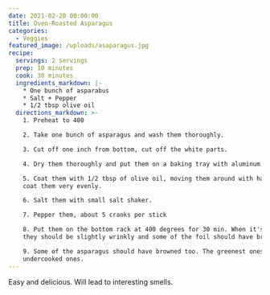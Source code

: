 ```yaml
---
date: 2021-02-20 00:00:00
title: Oven-Roasted Asparagus
categories:
  - Veggies
featured_image: /uploads/asaparagus.jpg
recipe:
  servings: 2 servings
  prep: 10 minutes
  cook: 30 minutes
  ingredients_markdown: |-
    * One bunch of asparabus
    * Salt + Pepper
    * 1/2 tbsp olive oil
  directions_markdown: >-
    1. Preheat to 400

    2. Take one bunch of asparagus and wash them thoroughly.

    3. Cut off one inch from bottom, cut off the white parts.

    4. Dry them thoroughly and put them on a baking tray with aluminum foil

    5. Coat them with 1/2 tbsp of olive oil, moving them around with hands to
    coat them very evenly.

    6. Salt them with small salt shaker.

    7. Pepper them, about 5 cranks per stick

    8. Put them on the bottom rack at 400 degrees for 30 min. When it's done,
    they should be slightly wrinkly and some of the foil should have browned.

    9. Some of the asparagus should have browned too. The greenest ones are the
    undercooked ones.
---
```

Easy and delicious. Will lead to interesting smells.
